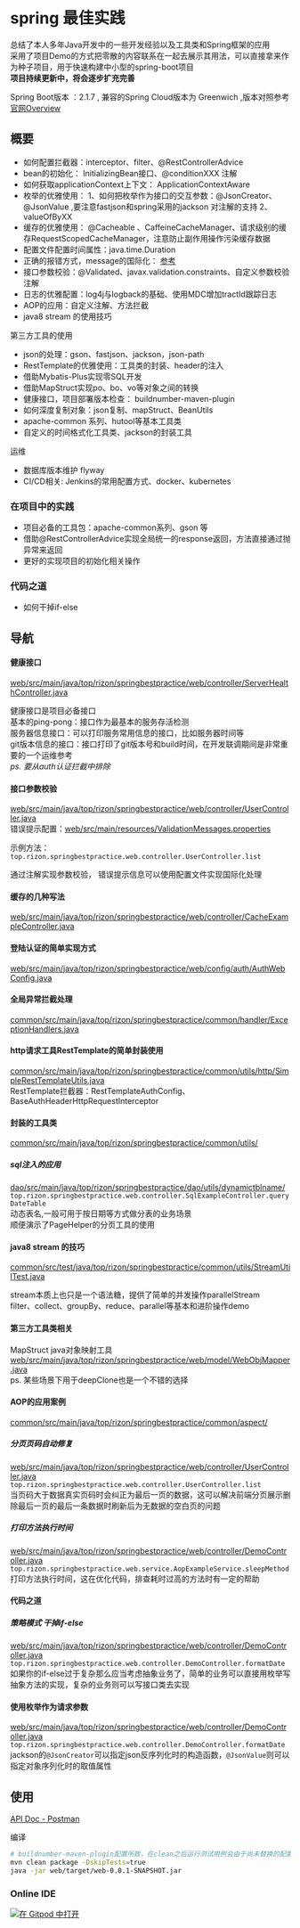 # spring 最佳实践

总结了本人多年Java开发中的一些开发经验以及工具类和Spring框架的应用  
采用了项目Demo的方式把零散的内容联系在一起去展示其用法，可以直接拿来作为种子项目，用于快速构建中小型的spring-boot项目  
**项目持续更新中，将会逐步扩充完善**

Spring Boot版本 ：2.1.7 , 兼容的Spring Cloud版本为 Greenwich ,版本对照参考[官网Overview](https://spring.io/projects/spring-cloud#overview)

## 概要

- 如何配置拦截器：interceptor、filter、@RestControllerAdvice
- bean的初始化： InitializingBean接口、@conditionXXX 注解
- 如何获取applicationContext上下文： ApplicationContextAware
- 枚举的优雅使用： 1、如何把枚举作为接口的交互参数：@JsonCreator、@JsonValue ,要注意fastjson和spring采用的jackson 对注解的支持 2、valueOfByXX
- 缓存的优雅使用： @Cacheable 、CaffeineCacheManager、请求级别的缓存RequestScopedCacheManager，注意防止副作用操作污染缓存数据
- 配置文件配置时间属性：java.time.Duration
- 正确的报错方式，message的国际化： [参考](https://www.jianshu.com/p/4d5f16f6ab82)
- 接口参数校验：@Validated、javax.validation.constraints、自定义参数校验注解
- 日志的优雅配置：log4j与logback的基础、使用MDC增加tractId跟踪日志
- AOP的应用：自定义注解、方法拦截
- java8 stream 的使用技巧

第三方工具的使用

- json的处理：gson、fastjson、jackson，json-path
- RestTemplate的优雅使用：工具类的封装、header的注入
- 借助Mybatis-Plus实现零SQL开发
- 借助MapStruct实现po、bo、vo等对象之间的转换
- 健康接口，项目部署版本检查： buildnumber-maven-plugin
- 如何深度复制对象：json复制、mapStruct、BeanUtils
- apache-common 系列、hutool等基本工具类
- 自定义的时间格式化工具类、jackson的封装工具

运维

- 数据库版本维护 flyway
- CI/CD相关: Jenkins的常用配置方式、docker、kubernetes

### 在项目中的实践

- 项目必备的工具包：apache-common系列、gson 等
- 借助@RestControllerAdvice实现全局统一的response返回，方法直接通过抛异常来返回
- 更好的实现项目的初始化相关操作

### 代码之道

- 如何干掉if-else

## 导航

#### 健康接口

[web/src/main/java/top/rizon/springbestpractice/web/controller/ServerHealthController.java](web/src/main/java/top/rizon/springbestpractice/web/controller/ServerHealthController.java)  

健康接口是项目必备接口  
基本的ping-pong：接口作为最基本的服务存活检测  
服务器信息接口：可以打印服务常用信息的接口，比如服务器时间等  
git版本信息的接口：接口打印了git版本号和build时间，在开发联调期间是非常重要的一个运维参考  
_ps. 要从auth认证拦截中排除_

#### 接口参数校验

[web/src/main/java/top/rizon/springbestpractice/web/controller/UserController.java](web/src/main/java/top/rizon/springbestpractice/web/controller/UserController.java)  
错误提示配置：[web/src/main/resources/ValidationMessages.properties](web/src/main/resources/ValidationMessages.properties)  

示例方法：`top.rizon.springbestpractice.web.controller.UserController.list`

通过注解实现参数校验，
错误提示信息可以使用配置文件实现国际化处理

#### 缓存的几种写法  

[web/src/main/java/top/rizon/springbestpractice/web/controller/CacheExampleController.java](web/src/main/java/top/rizon/springbestpractice/web/controller/CacheExampleController.java)    

#### 登陆认证的简单实现方式
  
[web/src/main/java/top/rizon/springbestpractice/web/config/auth/AuthWebConfig.java](web/src/main/java/top/rizon/springbestpractice/web/config/auth/AuthWebConfig.java)  

#### 全局异常拦截处理
  
[common/src/main/java/top/rizon/springbestpractice/common/handler/ExceptionHandlers.java](common/src/main/java/top/rizon/springbestpractice/common/handler/ExceptionHandlers.java)  

#### http请求工具RestTemplate的简单封装使用
  
[common/src/main/java/top/rizon/springbestpractice/common/utils/http/SimpleRestTemplateUtils.java](common/src/main/java/top/rizon/springbestpractice/common/utils/http/SimpleRestTemplateUtils.java)    
RestTemplate拦截器：RestTemplateAuthConfig、BaseAuthHeaderHttpRequestInterceptor

#### 封装的工具类

[common/src/main/java/top/rizon/springbestpractice/common/utils/](common/src/main/java/top/rizon/springbestpractice/common/utils/)  

##### sql注入的应用

[dao/src/main/java/top/rizon/springbestpractice/dao/utils/dynamictblname/](dao/src/main/java/top/rizon/springbestpractice/dao/utils/dynamictblname/)  
`top.rizon.springbestpractice.web.controller.SqlExampleController.queryDateTable`  
动态表名,一般可用于按日期等方式做分表的业务场景  
顺便演示了PageHelper的分页工具的使用  

#### java8 stream 的技巧

[common/src/test/java/top/rizon/springbestpractice/common/utils/StreamUtilTest.java](common/src/test/java/top/rizon/springbestpractice/common/utils/StreamUtilTest.java)  

stream本质上也只是一个语法糖，提供了简单的并发操作parallelStream  
filter、collect、groupBy、reduce、parallel等基本和进阶操作demo

#### 第三方工具类相关

MapStruct java对象映射工具  
[web/src/main/java/top/rizon/springbestpractice/web/model/WebObjMapper.java](web/src/main/java/top/rizon/springbestpractice/web/model/WebObjMapper.java)  
ps. 某些场景下用于deepClone也是一个不错的选择    

#### AOP的应用案例

[common/src/main/java/top/rizon/springbestpractice/common/aspect/](common/src/main/java/top/rizon/springbestpractice/common/aspect/)  

#####  分页页码自动修复

[web/src/main/java/top/rizon/springbestpractice/web/controller/UserController.java](web/src/main/java/top/rizon/springbestpractice/web/controller/UserController.java)  
`top.rizon.springbestpractice.web.controller.UserController.list`  
当页码大于数据真实页码时会纠正为最后一页的数据，这可以解决前端分页展示删除最后一页的最后一条数据时刷新后为无数据的空白页的问题  

##### 打印方法执行时间

[web/src/main/java/top/rizon/springbestpractice/web/controller/DemoController.java](web/src/main/java/top/rizon/springbestpractice/web/controller/DemoController.java)
`top.rizon.springbestpractice.web.service.AopExampleService.sleepMethod`  
打印方法执行时间，这在优化代码，排查耗时过高的方法时有一定的帮助

#### 代码之道

##### 策略模式 干掉if-else

[web/src/main/java/top/rizon/springbestpractice/web/controller/DemoController.java](web/src/main/java/top/rizon/springbestpractice/web/controller/DemoController.java)  
`top.rizon.springbestpractice.web.controller.DemoController.formatDate`  
如果你的if-else过于复杂那么应当考虑抽象业务了，简单的业务可以直接用枚举写抽象方法的实现，复杂的业务则可以写接口类去实现  

#### 使用枚举作为请求参数

[web/src/main/java/top/rizon/springbestpractice/web/controller/DemoController.java](web/src/main/java/top/rizon/springbestpractice/web/controller/DemoController.java)  
`top.rizon.springbestpractice.web.controller.DemoController.formatDate`  
jackson的`@JsonCreator`可以指定json反序列化时的构造函数，`@JsonValue`则可以指定对象序列化时的取值属性

## 使用

[API Doc - Postman](https://documenter.getpostman.com/view/494976/SWLZgAn8)    

编译

```bash
# buildnumber-maven-plugin配置所致，在clean之后运行测试用例会由于尚未替换的配置导致配置文件读取失败
mvn clean package -DskipTests=true
java -jar web/target/web-0.0.1-SNAPSHOT.jar
```

### Online IDE

[![在 Gitpod 中打开](https://gitpod.io/button/open-in-gitpod.svg)](https://gitpod.io#https://github.com/othorizon/spring-best-practices)
